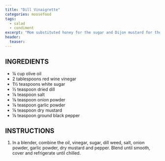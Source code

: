```yaml
---
title: "Dill Vinaigrette"
categories: moosefood
tags: 
  - salad
  - condiment
excerpt: "Mom substituted honey for the sugar and Dijon mustard for the dry mustard. She also uses fresh dill instead of dried."
header:
  teaser: 
---
```


## INGREDIENTS
* ¼ cup olive oil
* 2 tablespoons red wine vinegar
* 1½ teaspoons white sugar
* ½ teaspoon dried dill
* ⅛ teaspoon salt
* ⅛ teaspoon onion powder
* ⅛ teaspoon garlic powder
* ⅛ teaspoon dry mustard
* ⅛ teaspoon ground black pepper

## INSTRUCTIONS
1. In a blender, combine the oil, vinegar, sugar, dill weed, salt, onion powder, garlic powder, dry mustard and pepper. Blend until smooth, cover and refrigerate until chilled.

